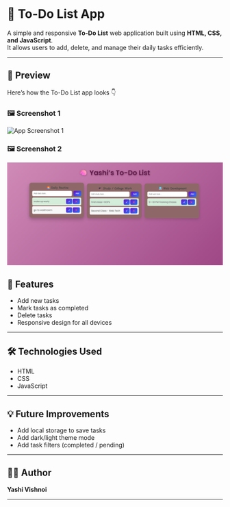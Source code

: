 # 📝 To-Do List App

A simple and responsive **To-Do List** web application built using **HTML, CSS, and JavaScript**.  
It allows users to add, delete, and manage their daily tasks efficiently.

---

## 📸 Preview

Here’s how the To-Do List app looks 👇  

### 🖼️ Screenshot 1
![App Screenshot 1](output1(2).png)

### 🖼️ Screenshot 2
![App Screenshot 2](output2.png)


## 🚀 Features
- Add new tasks  
- Mark tasks as completed  
- Delete tasks  
- Responsive design for all devices  

---

## 🛠️ Technologies Used
- HTML  
- CSS  
- JavaScript  

---

## 💡 Future Improvements
- Add local storage to save tasks  
- Add dark/light theme mode  
- Add task filters (completed / pending)

---

## 👩‍💻 Author
**Yashi Vishnoi**

---
